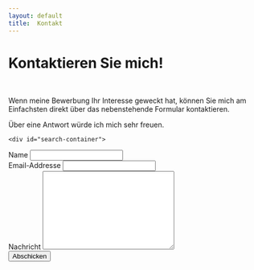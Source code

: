 ```yaml
---
layout: default
title:	Kontakt
---
```


<div class="container-fluid index">
  <div class="row index all-posts">

<h1 class="header author-header">Kontaktieren Sie mich!</h1>
	<br>
<p>Wenn meine Bewerbung Ihr Interesse geweckt hat, können Sie mich am Einfachsten direkt über das nebenstehende Formular kontaktieren.</p>
<p class="intro">Über eine Antwort würde ich mich sehr freuen.</p>
	
    <div id="search-container">
   <form action="http://formspree.io/annika.hamachers@uni-muenster.de" method="POST">
    <label for="name">Name</label>    
    <input type="text" id="name" name="name" class="full-width"><br>
    <label for="email">Email-Addresse</label>
    <input type="email" id="email" name="_replyto" class="full-width"><br>
    <label for="message">Nachricht</label>
    <textarea name="message" id="message" cols="30" rows="10" class="full-width"></textarea><br>
    <input type="submit" value="Abschicken" class="button">
  </form>
  </div>
</div>
</div>
